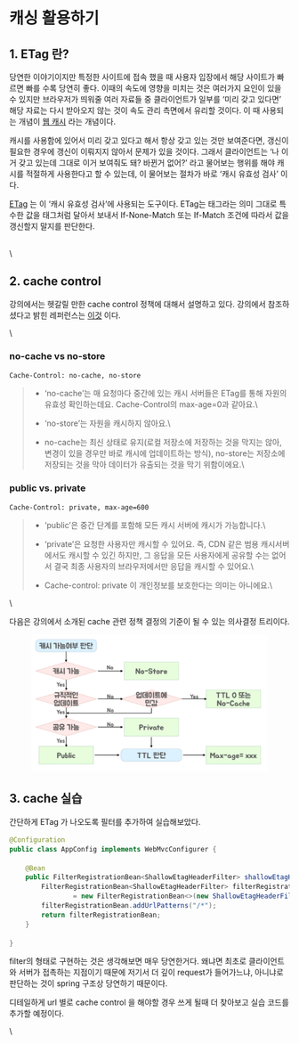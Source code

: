 # 캐싱 활용하기

## 1. ETag 란? <a href="#1-etag" id="1-etag"></a>

당연한 이야기이지만 특정한 사이트에 접속 했을 때 사용자 입장에서 해당 사이트가 빠르면 빠를 수록 당연히 좋다. 이때의 속도에 영향을 미치는 것은 여러가지 요인이 있을 수 있지만 브라우저가 띄워줄 여러 자료들 중 클라이언트가 일부를 ‘미리 갖고 있다면’ 해당 자료는 다시 받아오지 않는 것이 속도 관리 측면에서 유리할 것이다. 이 때 사용되는 개념이 [웹 캐시](https://ko.wikipedia.org/wiki/%EC%9B%B9\_%EC%BA%90%EC%8B%9C) 라는 개념이다.

캐시를 사용함에 있어서 미리 갖고 있다고 해서 항상 갖고 있는 것만 보여준다면, 갱신이 필요한 경우에 갱신이 이뤄지지 않아서 문제가 있을 것이다. 그래서 클라이언트는 ‘나 이거 갖고 있는데 그대로 이거 보여줘도 돼? 바뀐거 없어?’ 라고 물어보는 행위를 해야 캐시를 적절하게 사용한다고 할 수 있는데, 이 물어보는 절차가 바로 ‘캐시 유효성 검사’ 이다.

[ETag](https://en.wikipedia.org/wiki/HTTP\_ETag) 는 이 ‘캐시 유효성 검사’에 사용되는 도구이다. ETag는 태그라는 의미 그대로 특수한 값을 태그처럼 달아서 보내서 If-None-Match 또는 If-Match 조건에 따라서 값을 갱신할지 말지를 판단한다.

\
\


## 2. cache control <a href="#2-cache-control" id="2-cache-control"></a>

강의에서는 헷갈릴 만한 cache control 정책에 대해서 설명하고 있다. 강의에서 참조하셨다고 밝힌 레퍼런스는 [이것](https://web.dev/http-cache/) 이다.

\


### **no-cache vs no-store**

```
Cache-Control: no-cache, no-store
```

> * ‘no-cache’는 매 요청마다 중간에 있는 캐시 서버들은 ETag를 통해 자원의 유효성 확인하는데요. Cache-Control의 max-age=0과 같아요.\
>
> * ‘no-store’는 자원을 캐시하지 않아요.\
>
> * no-cache는 최신 상태로 유지(로컬 저장소에 저장하는 것을 막지는 않아, 변경이 있을 경우만 바로 캐시에 업데이트하는 방식), no-store는 저장소에 저장되는 것을 막아 데이터가 유출되는 것을 막기 위함이에요.\
>

### &#x20;**public vs. private**

```
Cache-Control: private, max-age=600
```

> * ‘public’은 중간 단계를 포함해 모든 캐시 서버에 캐시가 가능합니다.\
>
> * ‘private’은 요청한 사용자만 캐시할 수 있어요. 즉, CDN 같은 범용 캐시서버에서도 캐시할 수 있긴 하지만, 그 응답을 모든 사용자에게 공유할 수는 없어서 결국 최종 사용자의 브라우저에서만 응답을 캐시할 수 있어요.\
>
> * Cache-control: private 이 개인정보를 보호한다는 의미는 아니에요.\
>

\


다음은 강의에서 소개된 cache 관련 정책 결정의 기준이 될 수 있는 의사결정 트리이다.

<figure><img src="../../.gitbook/assets/image (48).png" alt=""><figcaption></figcaption></figure>

## 3. cache 실습 <a href="#3-cache" id="3-cache"></a>

간단하게 ETag 가 나오도록 필터를 추가하여 실습해보았다.

```java
@Configuration
public class AppConfig implements WebMvcConfigurer {

    @Bean
    public FilterRegistrationBean<ShallowEtagHeaderFilter> shallowEtagHeaderFilter() {
        FilterRegistrationBean<ShallowEtagHeaderFilter> filterRegistrationBean
                = new FilterRegistrationBean<>(new ShallowEtagHeaderFilter());
        filterRegistrationBean.addUrlPatterns("/*");
        return filterRegistrationBean;
    }

}
```

filter의 형태로 구현하는 것은 생각해보면 매우 당연한거다. 왜냐면 최초로 클라이언트와 서버가 접촉하는 지점이기 때문에 저기서 더 깊이 request가 들어가느냐, 아니냐로 판단하는 것이 spring 구조상 당연하기 때문이다.

디테일하게 url 별로 cache control 을 해야할 경우 쓰게 될때 더 찾아보고 실습 코드를 추가할 예정이다.

\
